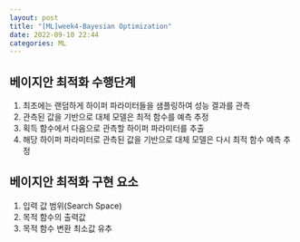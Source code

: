 ```yaml
---
layout: post
title: "[ML]week4-Bayesian Optimization"
date: 2022-09-10 22:44
categories: ML
---
```

<h2>베이지안 최적화 수행단계</h2>
<ol>
<li>최초에는 랜덤하게 하이퍼 파라미터들을 샘플링하여 성능 결과를 관측</li>
<li>관측된 값을 기반으로 대체 모델은 최적 함수를 예측 추정</li>
<li>획득 함수에서 다음으로 관측할 하이퍼 파라미터를 추출</li>
<li>해당 하이퍼 파라미터로 관측된 값을 기반으로 대체 모델은 다시 최적 함수 예측 추정</li>
</ol>

<h2>베이지안 최적화 구현 요소</h2>
<ol>
<li>입력 값 범위(Search Space)</li>
<li>목적 함수의 출력값</li>
<li>목적 함수 변환 최소값 유추</li>
</ol>


